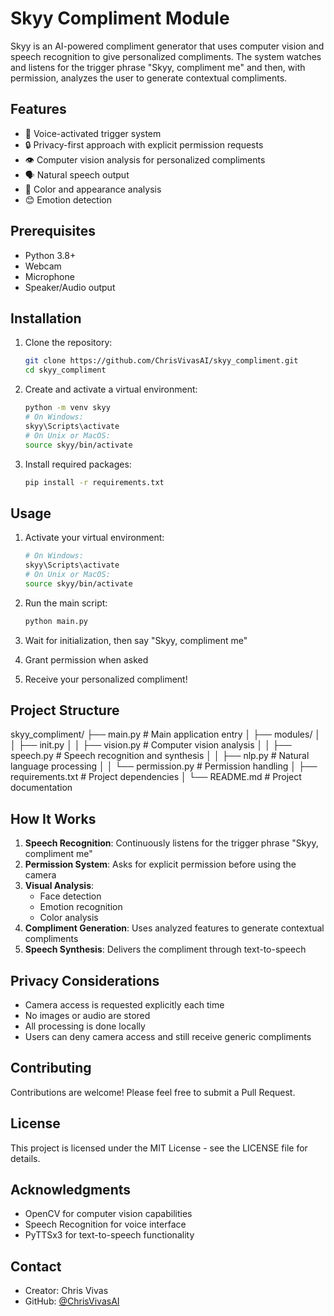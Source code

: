 # Skyy Compliment Module

Skyy is an AI-powered compliment generator that uses computer vision and speech recognition to give personalized compliments. The system watches and listens for the trigger phrase "Skyy, compliment me" and then, with permission, analyzes the user to generate contextual compliments.

## Features

- 🎤 Voice-activated trigger system
- 🔒 Privacy-first approach with explicit permission requests
- 👁️ Computer vision analysis for personalized compliments
- 🗣️ Natural speech output
- 🎨 Color and appearance analysis
- 😊 Emotion detection

## Prerequisites

- Python 3.8+
- Webcam
- Microphone
- Speaker/Audio output

## Installation

1. Clone the repository:
    ```bash
    git clone https://github.com/ChrisVivasAI/skyy_compliment.git
    cd skyy_compliment
    ```

2. Create and activate a virtual environment:
    ```bash
    python -m venv skyy
    # On Windows:
    skyy\Scripts\activate
    # On Unix or MacOS:
    source skyy/bin/activate
    ```

3. Install required packages:
    ```bash
    pip install -r requirements.txt
    ```

## Usage

1. Activate your virtual environment:
    ```bash
    # On Windows:
    skyy\Scripts\activate
    # On Unix or MacOS:
    source skyy/bin/activate
    ```

2. Run the main script:
    ```bash
    python main.py
    ```

3. Wait for initialization, then say "Skyy, compliment me"
4. Grant permission when asked
5. Receive your personalized compliment!

## Project Structure

skyy_compliment/
├── main.py                 # Main application entry
│ ├── modules/
│ │ ├── init.py
│ │ ├── vision.py # Computer vision analysis
│ │ ├── speech.py # Speech recognition and synthesis
│ │ ├── nlp.py # Natural language processing
│ │ └── permission.py # Permission handling
│ ├── requirements.txt # Project dependencies
│ └── README.md # Project documentation


## How It Works

1. **Speech Recognition**: Continuously listens for the trigger phrase "Skyy, compliment me"
2. **Permission System**: Asks for explicit permission before using the camera
3. **Visual Analysis**: 
   - Face detection
   - Emotion recognition
   - Color analysis
4. **Compliment Generation**: Uses analyzed features to generate contextual compliments
5. **Speech Synthesis**: Delivers the compliment through text-to-speech

## Privacy Considerations

- Camera access is requested explicitly each time
- No images or audio are stored
- All processing is done locally
- Users can deny camera access and still receive generic compliments

## Contributing

Contributions are welcome! Please feel free to submit a Pull Request.

## License

This project is licensed under the MIT License - see the LICENSE file for details.

## Acknowledgments

- OpenCV for computer vision capabilities
- Speech Recognition for voice interface
- PyTTSx3 for text-to-speech functionality

## Contact

- Creator: Chris Vivas
- GitHub: [@ChrisVivasAI](https://github.com/ChrisVivasAI)